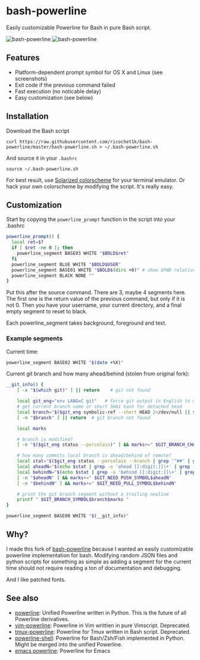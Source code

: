 # bash-powerline

Easily customizable Powerline for Bash in pure Bash script.

![bash-powerline](https://raw.github.com/riobard/bash-powerline/master/screenshots/solarized-light-source-code-pro.png)
![bash-powerline](https://raw.github.com/riobard/bash-powerline/master/screenshots/solarized-dark-monaco.png)

## Features

* Platform-dependent prompt symbol for OS X and Linux (see screenshots)
* Exit code if the previous command failed
* Fast execution (no noticable delay)
* Easy customization (see below)


## Installation

Download the Bash script

    curl https://raw.githubusercontent.com/ricochet1k/bash-powerline/master/bash-powerline.sh > ~/.bash-powerline.sh

And source it in your `.bashrc`

    source ~/.bash-powerline.sh

For best result, use [Solarized colorscheme](https://github.com/altercation/solarized) for your terminal
emulator. Or hack your own colorscheme by modifying the script. It's really
easy.


## Customization
Start by copying the `powerline_prompt` function in the script into your
.bashrc
```bash
powerline_prompt() {
  local ret=$?
  if [ $ret -ne 0 ]; then
    powerline_segment BASE03 WHITE "$BOLD$ret"
  fi
  powerline_segment BLUE WHITE "$BOLD$USER"
  powerline_segment BASE01 WHITE "$BOLD$(dirs +0)" # show $PWD relative to ~
  powerline_segment BLACK NONE ""
}
```

Put this after the source command. There are 3, maybe 4 segments here. The first
one is the return value of the previous command, but only if it is not 0. Then
you have your username, your current directory, and a final empty segment to
reset to black.

Each powerline_segment takes background, foreground and text.

### Example segments
Current time:
```bash
powerline_segment BASE02 WHITE "$(date +%X)"
```

Current git branch and how many ahead/behind (stolen from original fork):
```bash
__git_info() { 
    [ -x "$(which git)" ] || return    # git not found

    local git_eng="env LANG=C git"   # force git output in English to make our work easier
    # get current branch name or short SHA1 hash for detached head
    local branch="$($git_eng symbolic-ref --short HEAD 2>/dev/null || $git_eng describe --tags --always 2>/dev/null)"
    [ -n "$branch" ] || return  # git branch not found

    local marks

    # branch is modified?
    [ -n "$($git_eng status --porcelain)" ] && marks+=" $GIT_BRANCH_CHANGED_SYMBOL"

    # how many commits local branch is ahead/behind of remote?
    local stat="$($git_eng status --porcelain --branch | grep '^##' | grep -o '\[.\+\]$')"
    local aheadN="$(echo $stat | grep -o 'ahead [[:digit:]]\+' | grep -o '[[:digit:]]\+')"
    local behindN="$(echo $stat | grep -o 'behind [[:digit:]]\+' | grep -o '[[:digit:]]\+')"
    [ -n "$aheadN" ] && marks+=" $GIT_NEED_PUSH_SYMBOL$aheadN"
    [ -n "$behindN" ] && marks+=" $GIT_NEED_PULL_SYMBOL$behindN"

    # print the git branch segment without a trailing newline
    printf " $GIT_BRANCH_SYMBOL$branch$marks "
}

powerline_segment BASE00 WHITE "$(__git_info)"
```

## Why?
I made this fork of [bash-powerline](https://github.com/riobard/bash-powerline/)
because I wanted an easily customizable powerline implementation for bash.
Modifying random JSON files and python scripts for something as simple as adding
a segment for the current time should not require reading a ton of documentation
and debugging.

And I like patched fonts.

## See also
* [powerline](https://github.com/Lokaltog/powerline): Unified Powerline
  written in Python. This is the future of all Powerline derivatives. 
* [vim-powerline](https://github.com/Lokaltog/vim-powerline): Powerline in Vim
  writtien in pure Vimscript. Deprecated.
* [tmux-powerline](https://github.com/erikw/tmux-powerline): Powerline for Tmux
  written in Bash script. Deprecated.
* [powerline-shell](https://github.com/milkbikis/powerline-shell): Powerline for
  Bash/Zsh/Fish implemented in Python. Might be merged into the unified
  Powerline. 
* [emacs powerline](https://github.com/milkypostman/powerline): Powerline for
  Emacs

